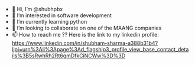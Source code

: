 - 👋 Hi, I’m @shubhpbx
- 👀 I’m interested in software development
- 🌱 I’m currently learning python
- 💞️ I’m looking to collaborate on one of the MAANG companies
- 📫 How to reach me ?? Here is the link to my linkedin profile: https://www.linkedin.com/in/shubham-sharma-a388b31b4?lipi=urn%3Ali%3Apage%3Ad_flagship3_profile_view_base_contact_details%3B5sRwhRh2Rt6gmDfkCiNCWw%3D%3D

<!---
shubhpbx/shubhpbx is a ✨ special ✨ repository because its `README.md` (this file) appears on your GitHub profile.
You can click the Preview link to take a look at your changes.
--->
